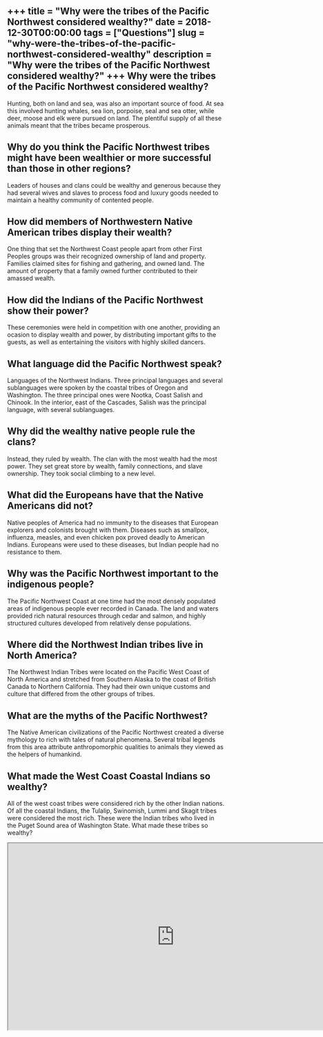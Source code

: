 +++
title = "Why were the tribes of the Pacific Northwest considered wealthy?"
date = 2018-12-30T00:00:00
tags = ["Questions"]
slug = "why-were-the-tribes-of-the-pacific-northwest-considered-wealthy"
description = "Why were the tribes of the Pacific Northwest considered wealthy?"
+++
Why were the tribes of the Pacific Northwest considered wealthy?
----------------------------------------------------------------

Hunting, both on land and sea, was also an important source of food. At sea this involved hunting whales, sea lion, porpoise, seal and sea otter, while deer, moose and elk were pursued on land. The plentiful supply of all these animals meant that the tribes became prosperous.

Why do you think the Pacific Northwest tribes might have been wealthier or more successful than those in other regions?
-----------------------------------------------------------------------------------------------------------------------

Leaders of houses and clans could be wealthy and generous because they had several wives and slaves to process food and luxury goods needed to maintain a healthy community of contented people.

How did members of Northwestern Native American tribes display their wealth?
----------------------------------------------------------------------------

One thing that set the Northwest Coast people apart from other First Peoples groups was their recognized ownership of land and property. Families claimed sites for fishing and gathering, and owned land. The amount of property that a family owned further contributed to their amassed wealth.

How did the Indians of the Pacific Northwest show their power?
--------------------------------------------------------------

These ceremonies were held in competition with one another, providing an ocasion to display wealth and power, by distributing important gifts to the guests, as well as entertaining the visitors with highly skilled dancers.

What language did the Pacific Northwest speak?
----------------------------------------------

Languages of the Northwest Indians. Three principal languages and several sublanguages were spoken by the coastal tribes of Oregon and Washington. The three principal ones were Nootka, Coast Salish and Chinook. In the interior, east of the Cascades, Salish was the principal language, with several sublanguages.

Why did the wealthy native people rule the clans?
-------------------------------------------------

Instead, they ruled by wealth. The clan with the most wealth had the most power. They set great store by wealth, family connections, and slave ownership. They took social climbing to a new level.

What did the Europeans have that the Native Americans did not?
--------------------------------------------------------------

Native peoples of America had no immunity to the diseases that European explorers and colonists brought with them. Diseases such as smallpox, influenza, measles, and even chicken pox proved deadly to American Indians. Europeans were used to these diseases, but Indian people had no resistance to them.

Why was the Pacific Northwest important to the indigenous people?
-----------------------------------------------------------------

The Pacific Northwest Coast at one time had the most densely populated areas of indigenous people ever recorded in Canada. The land and waters provided rich natural resources through cedar and salmon, and highly structured cultures developed from relatively dense populations.

Where did the Northwest Indian tribes live in North America?
------------------------------------------------------------

The Northwest Indian Tribes were located on the Pacific West Coast of North America and stretched from Southern Alaska to the coast of British Canada to Northern California. They had their own unique customs and culture that differed from the other groups of tribes.

What are the myths of the Pacific Northwest?
--------------------------------------------

The Native American civilizations of the Pacific Northwest created a diverse mythology to rich with tales of natural phenomena. Several tribal legends from this area attribute anthropomorphic qualities to animals they viewed as the helpers of humankind.

What made the West Coast Coastal Indians so wealthy?
----------------------------------------------------

All of the west coast tribes were considered rich by the other Indian nations. Of all the coastal Indians, the Tulalip, Swinomish, Lummi and Skagit tribes were considered the most rich. These were the Indian tribes who lived in the Puget Sound area of Washington State. What made these tribes so wealthy?

<iframe allow="accelerometer; autoplay; clipboard-write; encrypted-media; gyroscope; picture-in-picture" allowfullscreen="" class="__youtube_prefs__  epyt-is-override  no-lazyload" data-no-lazy="1" data-origheight="433" data-origwidth="770" data-skipgform_ajax_framebjll="" height="433" id="_ytid_94123" loading="lazy" src="https://www.youtube.com/embed/3MkJtsahaEk?enablejsapi=1&autoplay=0&cc_load_policy=0&cc_lang_pref=&iv_load_policy=1&loop=0&modestbranding=0&rel=1&fs=1&playsinline=0&autohide=2&theme=dark&color=red&controls=1&" title="YouTube player" width="770"></iframe>